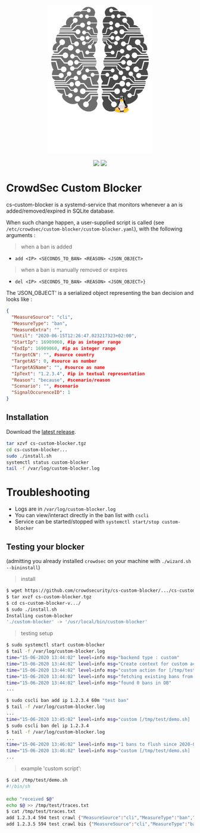 <p align="center">
<img src="https://github.com/crowdsecurity/cs-custom-blocker/raw/master/docs/assets/crowdsec_linux_logo.png" alt="CrowdSec" title="CrowdSec" width="280" height="400" />
</p>
<p align="center">
<img src="https://img.shields.io/badge/build-pass-green">
<img src="https://img.shields.io/badge/tests-pass-green">
</p>

# CrowdSec Custom Blocker

cs-custom-blocker is a systemd-service that monitors whenever a an is added/removed/expired in SQLite database.

When such change happen, a user-supplied script is called (see `/etc/crowdsec/custom-blocker/custom-blocker.yaml`), with the following arguments :

> when a ban is added

 - `add <IP> <SECONDS_TO_BAN> <REASON> <JSON_OBJECT>`

> when a ban is manually removed or expires

 - `del <IP> <SECONDS_TO_BAN> <REASON> <JSON_OBJECT>}`

The 'JSON_OBJECT' is a serialized object representing the ban decision and looks like :

```json
{
  "MeasureSource": "cli",
  "MeasureType": "ban",
  "MeasureExtra": "",
  "Until": "2020-06-15T12:26:47.023217323+02:00",
  "StartIp": 16909060, #ip as integer range
  "EndIp": 16909060, #ip as integer range
  "TargetCN": "", #source country
  "TargetAS": 0, #source as number
  "TargetASName": "", #source as name
  "IpText": "1.2.3.4", #ip in textual representation
  "Reason": "because", #scenario/reason
  "Scenario": "", #scenario
  "SignalOccurenceID": 1
}

```

## Installation

Download the [latest release](https://github.com/crowdsecurity/cs-custom-blocker/releases).

```bash
tar xzvf cs-custom-blocker.tgz
cd cs-custom-blocker...
sudo ./install.sh
systemctl status custom-blocker
tail -f /var/log/custom-blocker.log
```


# Troubleshooting

 - Logs are in `/var/log/custom-blocker.log`
 - You can view/interact directly in the ban list with `cscli`
 - Service can be started/stopped with `systemctl start/stop custom-blocker`


## Testing your blocker

(admitting you already installed `crowdsec` on your machine with `./wizard.sh --bininstall`)

> install
```bash
$ wget https://github.com/crowdsecurity/cs-custom-blocker/.../cs-custom-blocker.tgz
$ tar xvzf cs-custom-blocker.tgz 
$ cd cs-custom-blocker-v.../
$ sudo ./install.sh 
Installing custom-blocker
'./custom-blocker' -> '/usr/local/bin/custom-blocker'
```


> testing setup
```bash
$ sudo systemctl start custom-blocker
$ tail -f /var/log/custom-blocker.log 
time="15-06-2020 13:44:02" level=info msg="backend type : custom"
time="15-06-2020 13:44:02" level=info msg="Create context for custom action on [/tmp/test/demo.sh]"
time="15-06-2020 13:44:02" level=info msg="custom action for [/tmp/test/demo.sh] init"
time="15-06-2020 13:44:02" level=info msg="fetching existing bans from DB"
time="15-06-2020 13:44:02" level=info msg="found 0 bans in DB"
...
```

```bash
$ sudo cscli ban add ip 1.2.3.4 60m "test ban"
$ tail -f /var/log/custom-blocker.log 
...
time="15-06-2020 13:45:02" level=info msg="custom [/tmp/test/demo.sh] : add ban on 1.2.3.4 for 3595 sec (test ban)"
$ sudo cscli ban del ip 1.2.3.4   
$ tail -f /var/log/custom-blocker.log 
...
time="15-06-2020 13:46:02" level=info msg="1 bans to flush since 2020-06-15 13:45:52.599606669 +0200 CEST m=+110.020992814"
time="15-06-2020 13:46:02" level=info msg="custom [/tmp/test/demo.sh] : del ban on 1.2.3.4"
...
```


> example 'custom script':
```bash
$ cat /tmp/test/demo.sh 
#!/bin/sh

echo "received $@"
echo $@ >> /tmp/test/traces.txt
$ cat /tmp/test/traces.txt 
add 1.2.3.4 594 test crawl {"MeasureSource":"cli","MeasureType":"ban","MeasureExtra":"","Until":"2020-06-15T13:02:52.41649833+02:00","StartIp":16909060,"EndIp":16909060,"TargetCN":"","TargetAS":0,"TargetASName":"","IpText":"1.2.3.4","Reason":"test crawl","Scenario":"","SignalOccurenceID":2}
add 1.2.3.5 594 test crawl bis {"MeasureSource":"cli","MeasureType":"ban","MeasureExtra":"","Until":"2020-06-15T13:03:12.604666128+02:00","StartIp":16909061,"EndIp":16909061,"TargetCN":"","TargetAS":0,"TargetASName":"","IpText":"1.2.3.5","Reason":"test crawl bis","Scenario":"","SignalOccurenceID":3}

```

